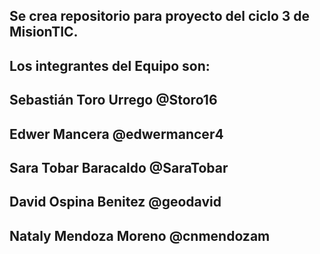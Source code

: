## Se crea repositorio para proyecto del ciclo 3 de MisionTIC.
## Los integrantes del Equipo son: 
## Sebastián Toro Urrego @Storo16
## Edwer Mancera @edwermancer4
## Sara Tobar Baracaldo @SaraTobar
## David Ospina Benitez @geodavid
## Nataly Mendoza Moreno @cnmendozam
